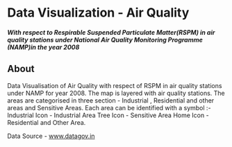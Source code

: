 # Data Visualization - Air Quality 
##### With respect to Respirable Suspended Particulate Matter(RSPM) in air quality stations under National Air Quality Monitoring Programme (NAMP)in the year 2008


## About
Data Visualisation of Air Quality with respect of RSPM in air quality stations under NAMP for year 2008. The map is layered with air quality stations. The areas are categorised in three section - Industrial , Residential and other areas and Sensitive Areas. 
Each area can be identified with a symbol :- 
Industrial Icon - Industrial Area
Tree Icon - Sensitive Area
Home Icon - Residential and Other Area.

Data Source - www.datagov.in


